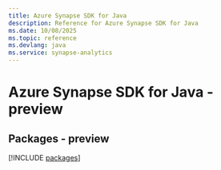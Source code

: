 ```yaml
---
title: Azure Synapse SDK for Java
description: Reference for Azure Synapse SDK for Java
ms.date: 10/08/2025
ms.topic: reference
ms.devlang: java
ms.service: synapse-analytics
---
```

# Azure Synapse SDK for Java - preview
## Packages - preview
[!INCLUDE [packages](synapse-index.md)]